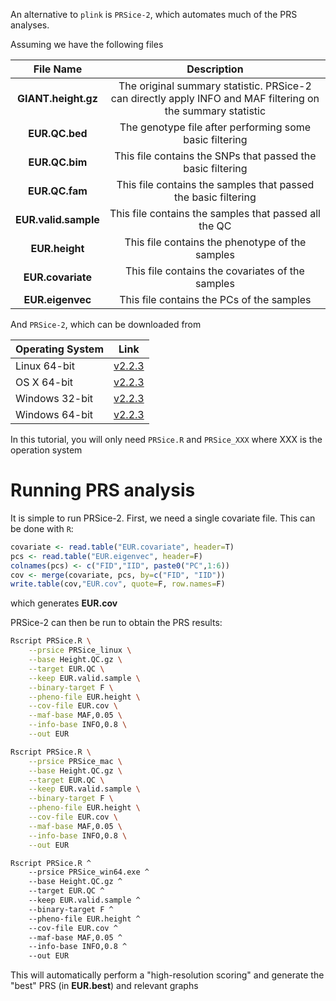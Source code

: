 An alternative to `plink` is `PRSice-2`, which automates much of the PRS analyses.

Assuming we have the following files

|File Name | Description|
|:-:|:-:|
|**GIANT.height.gz**| The original summary statistic. PRSice-2 can directly apply INFO and MAF filtering on the summary statistic |
|**EUR.QC.bed**| The genotype file after performing some basic filtering |
|**EUR.QC.bim**| This file contains the SNPs that passed the basic filtering |
|**EUR.QC.fam**| This file contains the samples that passed the basic filtering |
|**EUR.valid.sample**| This file contains the samples that passed all the QC |
|**EUR.height**| This file contains the phenotype of the samples |
|**EUR.covariate**| This file contains the covariates of the samples |
|**EUR.eigenvec**| This file contains the PCs of the samples |

And `PRSice-2`, which can be downloaded from

| Operating System | Link |
| -----------------|:----:|
| Linux 64-bit | [v2.2.3](https://github.com/choishingwan/PRSice/releases/download/2.2.3/PRSice_linux.zip) |
| OS X 64-bit | [v2.2.3](https://github.com/choishingwan/PRSice/releases/download/2.2.3/PRSice_mac.zip) |
| Windows 32-bit | [v2.2.3](https://github.com/choishingwan/PRSice/releases/download/2.2.3/PRSice_win32.zip) |
| Windows 64-bit | [v2.2.3](https://github.com/choishingwan/PRSice/releases/download/2.2.3/PRSice_win64.zip) |

In this tutorial, you will only need `PRSice.R` and `PRSice_XXX` where XXX is the operation system

# Running PRS analysis
It is simple to run PRSice-2. First, we need a single covariate file. This can be done with `R`:

```R
covariate <- read.table("EUR.covariate", header=T)
pcs <- read.table("EUR.eigenvec", header=F)
colnames(pcs) <- c("FID","IID", paste0("PC",1:6))
cov <- merge(covariate, pcs, by=c("FID", "IID"))
write.table(cov,"EUR.cov", quote=F, row.names=F)
```
which generates **EUR.cov**

PRSice-2 can then be run to obtain the PRS results:

```bash tab="Linux"
Rscript PRSice.R \
    --prsice PRSice_linux \
    --base Height.QC.gz \
    --target EUR.QC \
    --keep EUR.valid.sample \
    --binary-target F \
    --pheno-file EUR.height \
    --cov-file EUR.cov \
    --maf-base MAF,0.05 \
    --info-base INFO,0.8 \
    --out EUR
```


```bash tab="OS X"
Rscript PRSice.R \
    --prsice PRSice_mac \
    --base Height.QC.gz \
    --target EUR.QC \
    --keep EUR.valid.sample \
    --binary-target F \
    --pheno-file EUR.height \
    --cov-file EUR.cov \
    --maf-base MAF,0.05 \
    --info-base INFO,0.8 \
    --out EUR
```

```bash tab="Windows"
Rscript PRSice.R ^
    --prsice PRSice_win64.exe ^
    --base Height.QC.gz ^
    --target EUR.QC ^
    --keep EUR.valid.sample ^
    --binary-target F ^
    --pheno-file EUR.height ^
    --cov-file EUR.cov ^
    --maf-base MAF,0.05 ^
    --info-base INFO,0.8 ^
    --out EUR
```

This will automatically perform a "high-resolution scoring" and generate the "best" PRS (in **EUR.best**) and relevant graphs    


